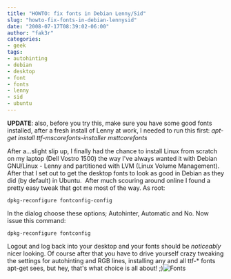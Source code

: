 ```yaml
---
title: "HOWTO: fix fonts in Debian Lenny/Sid"
slug: "howto-fix-fonts-in-debian-lennysid"
date: "2008-07-17T08:39:02-06:00"
author: "fak3r"
categories:
- geek
tags:
- autohinting
- debian
- desktop
- font
- fonts
- lenny
- sid
- ubuntu
---
```


**UPDATE**: also, before you try this, make sure you have some good fonts installed, after a fresh install of Lenny at work, I needed to run this first: _apt-get install ttf-mscorefonts-installer msttcorefonts_

After a...slight slip up, I finally had the chance to install Linux from scratch on my laptop (Dell Vostro 1500) the way I've always wanted it with Debian GNU/Linux - Lenny and partitioned with LVM (Linux Volume Management).  After that I set out to get the desktop fonts to look as good in Debian as they did (by default) in Ubuntu.  After much scouring around online I found a pretty easy tweak that got me most of the way.  As root:

    
    dpkg-reconfigure fontconfig-config


In the dialog choose these options; Autohinter, Automatic and No.  Now issue this command:

    
    dpkg-reconfigure fontconfig


Logout and log back into your desktop and your fonts should be *noticeably* nicer looking.  Of course after that you have to drive yourself crazy tweaking the settings for autohinting and RGB lines, installing any and all ttf-* fonts apt-get sees, but hey, that's what choice is all about! ;)![Fonts](http://Fonts)
